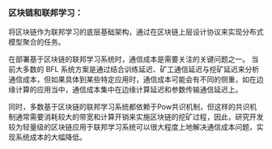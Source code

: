 ### 区块链和联邦学习：
将区块链作为联邦学习的底层基础架构，通过在区块链上层设计协议来实现分布式模型聚合的任务。

在部署基于区块链的联邦学习系统时，通信成本是需要关注的关键问题之一。 
当前大多数的 BFL 系统方案是通过结合训练延迟、矿工通信延迟与挖矿延迟来分析通信成本，但如果具体到某些特定应用时，通信成本可能会有不同的侧重，如在边缘计算的应用当中，通信成本集中在边缘计算延迟和参数传输通信延迟上。 

同时，多数基于区块链的联邦学习系统都依赖于Pow共识机制，但这样的共识机制通常需要消耗较大的带宽和计算开销来实施区块链的挖矿过程，因此，研究开发较为轻量级的区块链应用于联邦学习系统可以很大程度上地解决通信成本问题，实现系统成本的大幅降低。
